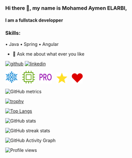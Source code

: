 ### Hi there 👋, my name is Mohamed Aymen ELARBI,
#### I am a fullstack developper 

### Skills: 
  • Java
  • Spring 
  • Angular

- 💬 Ask me about what ever you like  


[<img src='https://cdn.jsdelivr.net/npm/simple-icons@3.0.1/icons/github.svg' alt='github' height='40'>](https://github.com/ElarbiMohamedAymen)  [<img src='https://cdn.jsdelivr.net/npm/simple-icons@3.0.1/icons/linkedin.svg' alt='linkedin' height='40'>](https://www.linkedin.com/in/mohamed-aymen-elarbi/)

<a href='https://archiveprogram.github.com/'><img src='https://raw.githubusercontent.com/acervenky/animated-github-badges/master/assets/acbadge.gif' width='40' height='40'></a> <a href='https://docs.github.com/en/developers'><img src='https://raw.githubusercontent.com/acervenky/animated-github-badges/master/assets/devbadge.gif' width='40' height='40'></a> <a href='https://github.com/pricing'><img src='https://raw.githubusercontent.com/acervenky/animated-github-badges/master/assets/pro.gif' width='40' height='40'></a> <a href='https://stars.github.com/'><img src='https://raw.githubusercontent.com/acervenky/animated-github-badges/master/assets/starbadge.gif' width='35' height='35'></a> <a href='https://docs.github.com/en/github/supporting-the-open-source-community-with-github-sponsors'><img src='https://raw.githubusercontent.com/acervenky/animated-github-badges/master/assets/sponsorbadge.gif' width='35' height='35'></a> 

![GitHub metrics](https://metrics.lecoq.io/ElarbiMohamedAymen)  

[![trophy](https://github-profile-trophy.vercel.app/?username=ElarbiMohamedAymen)](https://github.com/ryo-ma/github-profile-trophy)

[![Top Langs](https://github-readme-stats.vercel.app/api/top-langs/?username=ElarbiMohamedAymen)](https://github.com/anuraghazra/github-readme-stats)

![GitHub stats](https://github-readme-stats.vercel.app/api?username=ElarbiMohamedAymen&show_icons=true&count_private=true)  

![GitHub streak stats](https://github-readme-streak-stats.herokuapp.com/?user=ElarbiMohamedAymen) 

![GitHub Activity Graph](https://activity-graph.herokuapp.com/graph?username=ElarbiMohamedAymen)  

![Profile views](https://gpvc.arturio.dev/ElarbiMohamedAymen)  
